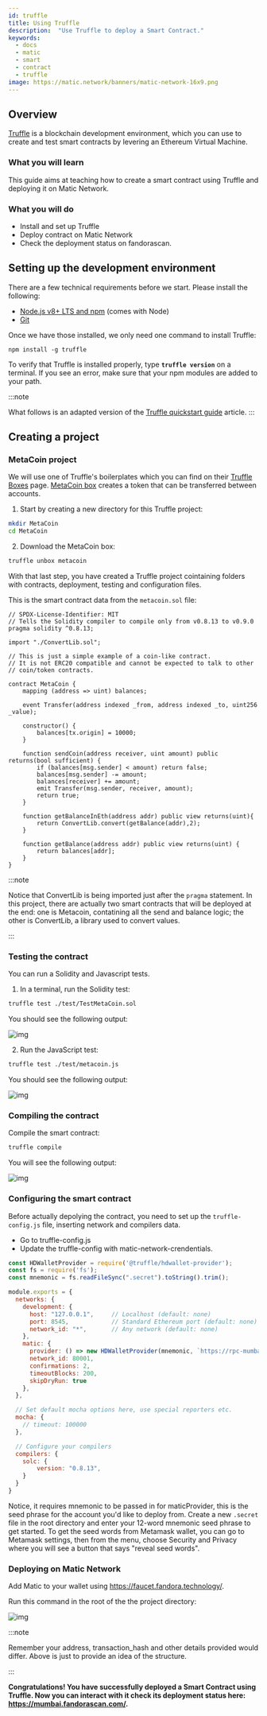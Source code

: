 ```yaml
---
id: truffle
title: Using Truffle
description:  "Use Truffle to deploy a Smart Contract."
keywords:
  - docs
  - matic
  - smart
  - contract
  - truffle
image: https://matic.network/banners/matic-network-16x9.png 
---
```


## Overview
[Truffle](https://trufflesuite.com/) is a blockchain development environment, which you can use to create and test smart contracts by levering an Ethereum Virtual Machine.

### What you will learn
This guide aims at teaching how to create a smart contract using Truffle and deploying it on Matic Network.

### What you will do
- Install and set up Truffle
- Deploy contract on Matic Network
- Check the deployment status on fandorascan.

## Setting up the development environment

There are a few technical requirements before we start. Please install the following:

- [Node.js v8+ LTS and npm](https://nodejs.org/en/) (comes with Node)
- [Git](https://git-scm.com/)

Once we have those installed, we only need one command to install Truffle:

    npm install -g truffle

To verify that Truffle is installed properly, type **`truffle version`** on a terminal. If you see an error, make sure that your npm modules are added to your path.

:::note

What follows is an adapted version of the [<ins>Truffle quickstart guide</ins>](https://www.trufflesuite.com/docs/truffle/quickstart) article. 
:::

## Creating a project
### MetaCoin project

We will use one of Truffle's boilerplates which you can find on their [Truffle Boxes](https://trufflesuite.com/boxes/) page. [MetaCoin box](https://trufflesuite.com/boxes/metacoin/) creates a token that can be transferred between accounts.

1. Start by creating a new directory for this Truffle project:

```bash
mkdir MetaCoin
cd MetaCoin
```

2. Download the MetaCoin box:

```bash
truffle unbox metacoin
```

With that last step, you have created a Truffle project cointaining folders with contracts, deployment, testing and configuration files.

This is the smart contract data from the `metacoin.sol` file:

```solidity
// SPDX-License-Identifier: MIT
// Tells the Solidity compiler to compile only from v0.8.13 to v0.9.0
pragma solidity ^0.8.13;

import "./ConvertLib.sol";

// This is just a simple example of a coin-like contract.
// It is not ERC20 compatible and cannot be expected to talk to other
// coin/token contracts.

contract MetaCoin {
	mapping (address => uint) balances;

	event Transfer(address indexed _from, address indexed _to, uint256 _value);

	constructor() {
		balances[tx.origin] = 10000;
	}

	function sendCoin(address receiver, uint amount) public returns(bool sufficient) {
		if (balances[msg.sender] < amount) return false;
		balances[msg.sender] -= amount;
		balances[receiver] += amount;
		emit Transfer(msg.sender, receiver, amount);
		return true;
	}

	function getBalanceInEth(address addr) public view returns(uint){
		return ConvertLib.convert(getBalance(addr),2);
	}

	function getBalance(address addr) public view returns(uint) {
		return balances[addr];
	}
}
```

:::note

Notice that ConvertLib is being imported just after the `pragma` statement. In this project, there are actually two smart contracts that will be deployed at the end: one is Metacoin, contatining all the send and balance logic; the other is ConvertLib, a library used to convert values.

:::

### Testing the contract

You can run a Solidity and Javascript tests.

1. In a terminal, run the Solidity test:

```bash
truffle test ./test/TestMetaCoin.sol
```

You should see the following output:

![img](/img/truffle/test1.png)

2. Run the JavaScript test:

```bash
truffle test ./test/metacoin.js
```

You should see the following output:

![img](/img/truffle/test2.png)

### Compiling the contract
Compile the smart contract:

```bash
truffle compile
```

You will see the following output:

![img](/img/truffle/compile.png)

### Configuring the smart contract

Before actually depolying the contract, you need to set up the `truffle-config.js` file, inserting network and compilers data. 

- Go to truffle-config.js
- Update the truffle-config with matic-network-crendentials.

```js
const HDWalletProvider = require('@truffle/hdwallet-provider');
const fs = require('fs');
const mnemonic = fs.readFileSync(".secret").toString().trim();

module.exports = {
  networks: {
    development: {
      host: "127.0.0.1",     // Localhost (default: none)
      port: 8545,            // Standard Ethereum port (default: none)
      network_id: "*",       // Any network (default: none)
    },
    matic: {
      provider: () => new HDWalletProvider(mnemonic, `https://rpc-mumbai.maticvigil.com`),
      network_id: 80001,
      confirmations: 2,
      timeoutBlocks: 200,
      skipDryRun: true
    },
  },

  // Set default mocha options here, use special reporters etc.
  mocha: {
    // timeout: 100000
  },

  // Configure your compilers
  compilers: {
    solc: {
        version: "0.8.13",
    }
  }
}
```

Notice, it requires mnemonic to be passed in for maticProvider, this is the seed phrase for the account you'd like to deploy from. Create a new `.secret` file in the root directory and enter your 12-word mnemonic seed phrase to get started. To get the seed words from Metamask wallet, you can go to Metamask settings, then from the menu, choose Security and Privacy where you will see a button that says "reveal seed words". 

### Deploying on Matic Network

Add Matic to your wallet using https://faucet.fandora.technology/.

Run this command in the root of the the project directory:

![img](/img/truffle/deployed-contract.png)

:::note

Remember your address, transaction_hash and other details provided would differ. Above is just to provide an idea of the structure.

:::

**Congratulations! You have successfully deployed a Smart Contract using Truffle. Now you can interact with it check its deployment status here: https://mumbai.fandorascan.com/.**
